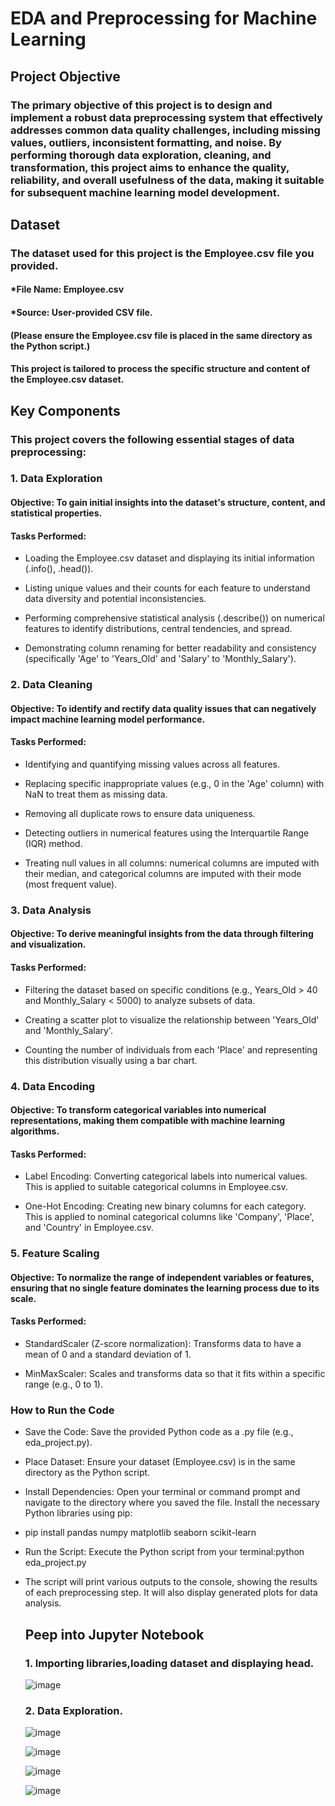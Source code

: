 # EDA and Preprocessing for Machine Learning


## Project Objective

### The primary objective of this project is to design and implement a robust data preprocessing system that effectively addresses common data quality challenges, including missing values, outliers, inconsistent formatting, and noise. By performing thorough data exploration, cleaning, and transformation, this project aims to enhance the quality, reliability, and overall usefulness of the data, making it suitable for subsequent machine learning model development.


## Dataset

### The dataset used for this project is the Employee.csv file you provided.

#### *File Name: Employee.csv

#### *Source: User-provided CSV file.

#### (Please ensure the Employee.csv file is placed in the same directory as the Python script.)

#### This project is tailored to process the specific structure and content of the Employee.csv dataset.



## Key Components

### This project covers the following essential stages of data preprocessing:

### 1. Data Exploration 

#### Objective: To gain initial insights into the dataset's structure, content, and statistical properties.

#### Tasks Performed:

* Loading the Employee.csv dataset and displaying its initial information (.info(), .head()).

* Listing unique values and their counts for each feature to understand data diversity and potential inconsistencies.

* Performing comprehensive statistical analysis (.describe()) on numerical features to identify distributions, central tendencies, and spread.

* Demonstrating column renaming for better readability and consistency (specifically 'Age' to 'Years_Old' and 'Salary' to 'Monthly_Salary').


### 2. Data Cleaning 

#### Objective: To identify and rectify data quality issues that can negatively impact machine learning model performance.

#### Tasks Performed:

* Identifying and quantifying missing values across all features.

* Replacing specific inappropriate values (e.g., 0 in the 'Age' column) with NaN to treat them as missing data.

* Removing all duplicate rows to ensure data uniqueness.

* Detecting outliers in numerical features using the Interquartile Range (IQR) method.

* Treating null values in all columns: numerical columns are imputed with their median, and categorical columns are imputed with their mode (most frequent value).


### 3. Data Analysis 

#### Objective: To derive meaningful insights from the data through filtering and visualization.

#### Tasks Performed:

* Filtering the dataset based on specific conditions (e.g., Years_Old > 40 and Monthly_Salary < 5000) to analyze subsets of data.

* Creating a scatter plot to visualize the relationship between 'Years_Old' and 'Monthly_Salary'.

* Counting the number of individuals from each 'Place' and representing this distribution visually using a bar chart.


### 4. Data Encoding 

#### Objective: To transform categorical variables into numerical representations, making them compatible with machine learning algorithms.

#### Tasks Performed:

* Label Encoding: Converting categorical labels into numerical values. This is applied to suitable categorical columns in Employee.csv.

* One-Hot Encoding: Creating new binary columns for each category. This is applied to nominal categorical columns like 'Company', 'Place', and 'Country' in Employee.csv.


### 5. Feature Scaling

#### Objective: To normalize the range of independent variables or features, ensuring that no single feature dominates the learning process due to its scale.

#### Tasks Performed:

* StandardScaler (Z-score normalization): Transforms data to have a mean of 0 and a standard deviation of 1.

* MinMaxScaler: Scales and transforms data so that it fits within a specific range (e.g., 0 to 1).

  

### How to Run the Code

* Save the Code: Save the provided Python code as a .py file (e.g., eda_project.py).

* Place Dataset: Ensure your dataset (Employee.csv) is in the same directory as the Python script.

* Install Dependencies: Open your terminal or command prompt and navigate to the directory where you saved the file. Install the necessary Python libraries using pip:

* pip install pandas numpy matplotlib seaborn scikit-learn

* Run the Script: Execute the Python script from your terminal:python eda_project.py

* The script will print various outputs to the console, showing the results of each preprocessing step. It will also display generated plots for data analysis.


  ## Peep into Jupyter Notebook

  ### 1. Importing libraries,loading dataset and displaying head.

  ![image](https://github.com/user-attachments/assets/fae5e58b-08f5-4b53-b2cf-e82ed8d85aad)


  ### 2. Data Exploration.

  ![image](https://github.com/user-attachments/assets/20c35951-84f9-41dd-a098-ce5825f04440)

  ![image](https://github.com/user-attachments/assets/c886a120-9048-4ad8-98d9-db40c861e1a4)

  ![image](https://github.com/user-attachments/assets/ffb04c09-e2bb-41ee-839c-197dae328ca1)

  ![image](https://github.com/user-attachments/assets/f7acfbdb-e3d0-45f4-b90f-e7959ecb333c)


